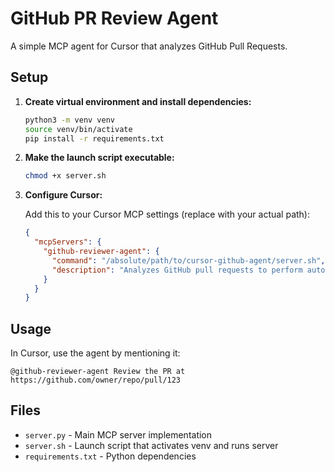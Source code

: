 # GitHub PR Review Agent

A simple MCP agent for Cursor that analyzes GitHub Pull Requests.

## Setup

1. **Create virtual environment and install dependencies:**
   ```bash
   python3 -m venv venv
   source venv/bin/activate
   pip install -r requirements.txt
   ```

2. **Make the launch script executable:**
   ```bash
   chmod +x server.sh
   ```

3. **Configure Cursor:**
   
   Add this to your Cursor MCP settings (replace with your actual path):
   
   ```json
   {
     "mcpServers": {
       "github-reviewer-agent": {
         "command": "/absolute/path/to/cursor-github-agent/server.sh",
         "description": "Analyzes GitHub pull requests to perform automated code review."
       }
     }
   }
   ```

## Usage

In Cursor, use the agent by mentioning it:

```
@github-reviewer-agent Review the PR at https://github.com/owner/repo/pull/123
```

## Files

- `server.py` - Main MCP server implementation
- `server.sh` - Launch script that activates venv and runs server
- `requirements.txt` - Python dependencies

